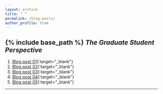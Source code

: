 ```yaml
---
layout: archive
title: " "
permalink: /blog-posts/
author_profile: true
---
```


{% include base_path %}
*The Graduate Student Perspective*
---------------------------------------

1. [Blog post 01](){:target="_blank"}
2. [Blog post 02](){:target="_blank"}
3. [Blog post 03](){:target="_blank"}
4. [Blog post 04](){:target="_blank"}
5. [Blog post 05](){:target="_blank"}


----------------------------------
  